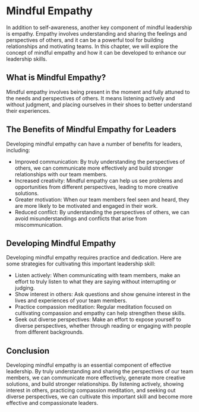 Mindful Empathy
================================================================

In addition to self-awareness, another key component of mindful leadership is empathy. Empathy involves understanding and sharing the feelings and perspectives of others, and it can be a powerful tool for building relationships and motivating teams. In this chapter, we will explore the concept of mindful empathy and how it can be developed to enhance our leadership skills.

What is Mindful Empathy?
------------------------

Mindful empathy involves being present in the moment and fully attuned to the needs and perspectives of others. It means listening actively and without judgment, and placing ourselves in their shoes to better understand their experiences.

The Benefits of Mindful Empathy for Leaders
-------------------------------------------

Developing mindful empathy can have a number of benefits for leaders, including:

* Improved communication: By truly understanding the perspectives of others, we can communicate more effectively and build stronger relationships with our team members.
* Increased creativity: Mindful empathy can help us see problems and opportunities from different perspectives, leading to more creative solutions.
* Greater motivation: When our team members feel seen and heard, they are more likely to be motivated and engaged in their work.
* Reduced conflict: By understanding the perspectives of others, we can avoid misunderstandings and conflicts that arise from miscommunication.

Developing Mindful Empathy
--------------------------

Developing mindful empathy requires practice and dedication. Here are some strategies for cultivating this important leadership skill:

* Listen actively: When communicating with team members, make an effort to truly listen to what they are saying without interrupting or judging.
* Show interest in others: Ask questions and show genuine interest in the lives and experiences of your team members.
* Practice compassion meditation: Regular meditation focused on cultivating compassion and empathy can help strengthen these skills.
* Seek out diverse perspectives: Make an effort to expose yourself to diverse perspectives, whether through reading or engaging with people from different backgrounds.

Conclusion
----------

Developing mindful empathy is an essential component of effective leadership. By truly understanding and sharing the perspectives of our team members, we can communicate more effectively, generate more creative solutions, and build stronger relationships. By listening actively, showing interest in others, practicing compassion meditation, and seeking out diverse perspectives, we can cultivate this important skill and become more effective and compassionate leaders.
